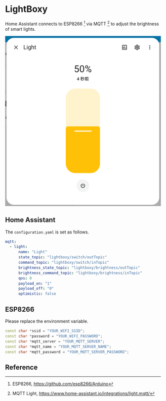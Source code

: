# LightBoxy

Home Assistant connects to ESP8266 [^1] via MQTT [^2] to adjust the brightness of smart lights.

![](screenshot.png)

## Home Assistant

The `configuration.yaml` is set as follows.

```yaml
mqtt:
  - light:
      name: "Light"
      state_topic: "lightboxy/switch/outTopic"
      command_topic: "lightboxy/switch/inTopic"
      brightness_state_topic: "lightboxy/brightness/outTopic"
      brightness_command_topic: "lightboxy/brightness/inTopic"
      qos: 0
      payload_on: "1"
      payload_off: "0"
      optimistic: false
```

## ESP8266

Please replace the environment variable.

```cpp
const char *ssid = "YOUR_WIFI_SSID";
const char *password = "YOUR_WIFI_PASSWORD";
const char *mqtt_server = "YOUR_MQTT_SERVER";
const char *mqtt_name = "YOUR_MQTT_SERVER_NAME";
const char *mqtt_password = "YOUR_MQTT_SERVER_PASSWORD";
```

## Reference

[^1]: ESP8266, https://github.com/esp8266/Arduino

[^2]: MQTT Light, https://www.home-assistant.io/integrations/light.mqtt/
